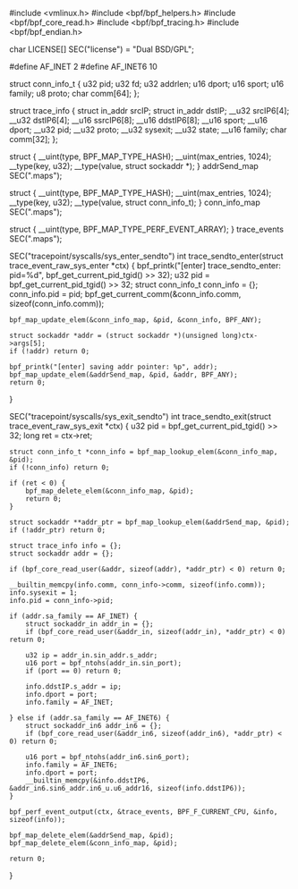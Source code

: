 #include <vmlinux.h>
#include <bpf/bpf_helpers.h>
#include <bpf/bpf_core_read.h>
#include <bpf/bpf_tracing.h>
#include <bpf/bpf_endian.h>

char LICENSE[] SEC("license") = "Dual BSD/GPL";

#define AF_INET 2
#define AF_INET6 10

struct conn_info_t {
    u32 pid;
    u32 fd;
    u32 addrlen;
    u16 dport;
    u16 sport;
    u16 family;
    u8 proto;
    char comm[64];
};

struct trace_info {
    struct in_addr srcIP;
    struct in_addr dstIP;
    __u32 srcIP6[4];
    __u32 dstIP6[4];
    __u16 ssrcIP6[8];
    __u16 ddstIP6[8];
    __u16 sport;
    __u16 dport;
    __u32 pid;
    __u32 proto;
    __u32 sysexit;
    __u32 state;
    __u16 family;
    char comm[32];
};

struct {
    __uint(type, BPF_MAP_TYPE_HASH);
    __uint(max_entries, 1024);
    __type(key, u32);
    __type(value, struct sockaddr *);
} addrSend_map SEC(".maps");

struct {
    __uint(type, BPF_MAP_TYPE_HASH);
    __uint(max_entries, 1024);
    __type(key, u32);
    __type(value, struct conn_info_t);
} conn_info_map SEC(".maps");

struct {
    __uint(type, BPF_MAP_TYPE_PERF_EVENT_ARRAY);
} trace_events SEC(".maps");

SEC("tracepoint/syscalls/sys_enter_sendto")
int trace_sendto_enter(struct trace_event_raw_sys_enter *ctx) {
    bpf_printk("[enter] trace_sendto_enter: pid=%d", bpf_get_current_pid_tgid() >> 32);
    u32 pid = bpf_get_current_pid_tgid() >> 32;
    struct conn_info_t conn_info = {};
    conn_info.pid = pid;
    bpf_get_current_comm(&conn_info.comm, sizeof(conn_info.comm));

    bpf_map_update_elem(&conn_info_map, &pid, &conn_info, BPF_ANY);

    struct sockaddr *addr = (struct sockaddr *)(unsigned long)ctx->args[5];
    if (!addr) return 0;

    bpf_printk("[enter] saving addr pointer: %p", addr);
    bpf_map_update_elem(&addrSend_map, &pid, &addr, BPF_ANY);
    return 0;
}

SEC("tracepoint/syscalls/sys_exit_sendto")
int trace_sendto_exit(struct trace_event_raw_sys_exit *ctx) {
    u32 pid = bpf_get_current_pid_tgid() >> 32;
    long ret = ctx->ret;

    struct conn_info_t *conn_info = bpf_map_lookup_elem(&conn_info_map, &pid);
    if (!conn_info) return 0;

    if (ret < 0) {
        bpf_map_delete_elem(&conn_info_map, &pid);
        return 0;
    }

    struct sockaddr **addr_ptr = bpf_map_lookup_elem(&addrSend_map, &pid);
    if (!addr_ptr) return 0;

    struct trace_info info = {};
    struct sockaddr addr = {};

    if (bpf_core_read_user(&addr, sizeof(addr), *addr_ptr) < 0) return 0;

    __builtin_memcpy(info.comm, conn_info->comm, sizeof(info.comm));
    info.sysexit = 1;
    info.pid = conn_info->pid;

    if (addr.sa_family == AF_INET) {
        struct sockaddr_in addr_in = {};
        if (bpf_core_read_user(&addr_in, sizeof(addr_in), *addr_ptr) < 0) return 0;

        u32 ip = addr_in.sin_addr.s_addr;
        u16 port = bpf_ntohs(addr_in.sin_port);
        if (port == 0) return 0;

        info.ddstIP.s_addr = ip;
        info.dport = port;
        info.family = AF_INET;

    } else if (addr.sa_family == AF_INET6) {
        struct sockaddr_in6 addr_in6 = {};
        if (bpf_core_read_user(&addr_in6, sizeof(addr_in6), *addr_ptr) < 0) return 0;

        u16 port = bpf_ntohs(addr_in6.sin6_port);
        info.family = AF_INET6;
        info.dport = port;
        __builtin_memcpy(&info.ddstIP6, &addr_in6.sin6_addr.in6_u.u6_addr16, sizeof(info.ddstIP6));
    }

    bpf_perf_event_output(ctx, &trace_events, BPF_F_CURRENT_CPU, &info, sizeof(info));

    bpf_map_delete_elem(&addrSend_map, &pid);
    bpf_map_delete_elem(&conn_info_map, &pid);

    return 0;
}


